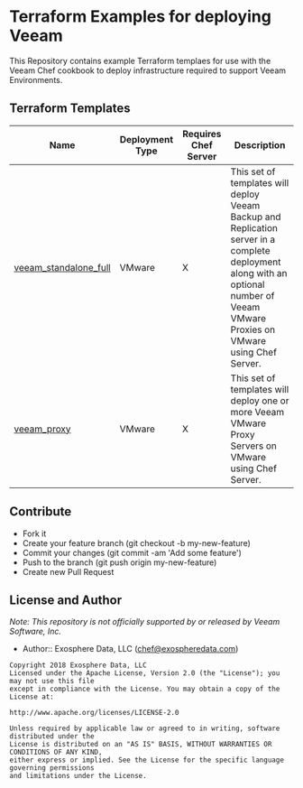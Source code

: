 # Terraform Examples for deploying Veeam
This Repository contains example Terraform templaes for use with the Veeam Chef cookbook to deploy infrastructure required to support Veeam Environments.


## Terraform Templates
| Name | Deployment Type | Requires Chef Server | Description |
| --- | --- | --- | --- |
| [veeam_standalone_full](vmware/chef_server/veeam_standalone_full) | VMware | X | This set of templates will deploy Veeam Backup and Replication server in a complete deployment along with an optional number of Veeam VMware Proxies on VMware using Chef Server. |
| [veeam_proxy](vmware/chef_server/veeam_proxy) | VMware | X | This set of templates will deploy one or more Veeam VMware Proxy Servers on VMware using Chef Server. |

## Contribute
 - Fork it
 - Create your feature branch (git checkout -b my-new-feature)
 - Commit your changes (git commit -am 'Add some feature')
 - Push to the branch (git push origin my-new-feature)
 - Create new Pull Request

## License and Author

_Note: This repository is not officially supported by or released by Veeam Software, Inc._

- Author:: Exosphere Data, LLC ([chef@exospheredata.com](mailto:chef@exospheredata.com))

```text
Copyright 2018 Exosphere Data, LLC
Licensed under the Apache License, Version 2.0 (the "License"); you may not use this file
except in compliance with the License. You may obtain a copy of the License at:

http://www.apache.org/licenses/LICENSE-2.0

Unless required by applicable law or agreed to in writing, software distributed under the
License is distributed on an "AS IS" BASIS, WITHOUT WARRANTIES OR CONDITIONS OF ANY KIND,
either express or implied. See the License for the specific language governing permissions
and limitations under the License.
```
